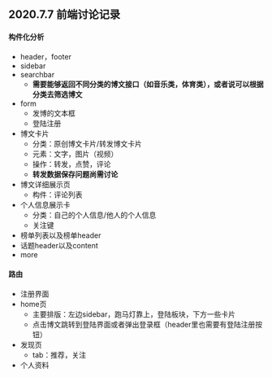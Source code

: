 ## 2020.7.7 前端讨论记录



#### 构件化分析

- header，footer
- sidebar
- searchbar
  - **需要能够返回不同分类的博文接口（如音乐类，体育类），或者说可以根据分类去筛选博文**
- form
  - 发博的文本框
  - 登陆注册
- 博文卡片
  - 分类：原创博文卡片/转发博文卡片
  - 元素：文字，图片（视频）
  - 操作：转发，点赞，评论
  - **转发数据保存问题尚需讨论**
- 博文详细展示页
  - 构件：评论列表
- 个人信息展示卡
  - 分类：自己的个人信息/他人的个人信息
  - 关注键
- 榜单列表以及榜单header
- 话题header以及content
- more



#### 路由

- 注册界面
- home页
  - 主要排版：左边sidebar，跑马灯靠上，登陆板块，下方一些卡片
  - 点击博文跳转到登陆界面或者弹出登录框（header里也需要有登陆注册按钮）
- 发现页
  - tab：推荐，关注
- 个人资料